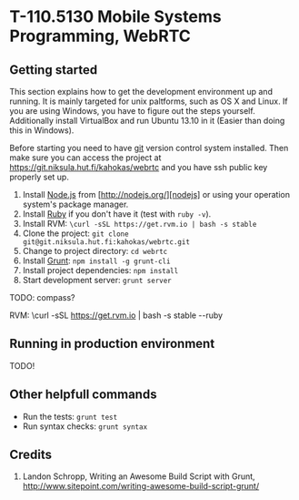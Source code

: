 # T-110.5130 Mobile Systems Programming, WebRTC #

## Getting started ##

This section explains how to get the development environment up and running. It is mainly targeted for unix paltforms, such as OS X and Linux. If you are using Windows, you have to figure out the steps yourself. Additionally install VirtualBox and run Ubuntu 13.10 in it (Easier than doing this in Windows).

Before starting you need to have [git][git] version control system installed. Then make sure you can access the project at https://git.niksula.hut.fi/kahokas/webrtc and you have ssh public key properly set up.

1. Install [Node.js][nodejs] from [http://nodejs.org/][nodejs] or using your operation system's package manager.
2. Install [Ruby][ruby] if you don't have it (test with `ruby -v`).
3. Install RVM: `\curl -sSL https://get.rvm.io | bash -s stable`
3. Clone the project: `git clone git@git.niksula.hut.fi:kahokas/webrtc.git`
4. Change to project directory: `cd webrtc`
5. Install [Grunt][grunt]: `npm install -g grunt-cli`
6. Install project dependencies: `npm install`
7. Start development server: `grunt server`

TODO: compass?

RVM:
\curl -sSL https://get.rvm.io | bash -s stable --ruby



## Running in production environment ##

TODO!

## Other helpfull commands ##

* Run the tests: `grunt test`
* Run syntax checks: `grunt syntax`

## Credits ##

1. Landon Schropp, Writing an Awesome Build Script with Grunt, http://www.sitepoint.com/writing-awesome-build-script-grunt/


[git]: http://git-scm.com/
[nodejs]: http://nodejs.org/
[ruby]: https://www.ruby-lang.org/en/
[grunt]: http://gruntjs.com/getting-started
